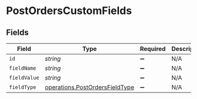 # PostOrdersCustomFields


## Fields

| Field                                                                            | Type                                                                             | Required                                                                         | Description                                                                      |
| -------------------------------------------------------------------------------- | -------------------------------------------------------------------------------- | -------------------------------------------------------------------------------- | -------------------------------------------------------------------------------- |
| `id`                                                                             | *string*                                                                         | :heavy_minus_sign:                                                               | N/A                                                                              |
| `fieldName`                                                                      | *string*                                                                         | :heavy_minus_sign:                                                               | N/A                                                                              |
| `fieldValue`                                                                     | *string*                                                                         | :heavy_minus_sign:                                                               | N/A                                                                              |
| `fieldType`                                                                      | [operations.PostOrdersFieldType](../../models/operations/postordersfieldtype.md) | :heavy_minus_sign:                                                               | N/A                                                                              |